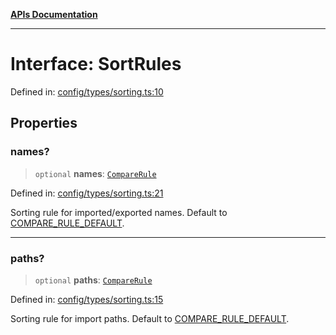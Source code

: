 [**APIs Documentation**](../README.md)

***

# Interface: SortRules

Defined in: [config/types/sorting.ts:10](https://github.com/daidodo/format-imports/blob/fa507828ea2705f4ecb83df3b3b0422b1a8a80a7/src/lib/config/types/sorting.ts#L10)

## Properties

### names?

> `optional` **names**: [`CompareRule`](../type-aliases/CompareRule.md)

Defined in: [config/types/sorting.ts:21](https://github.com/daidodo/format-imports/blob/fa507828ea2705f4ecb83df3b3b0422b1a8a80a7/src/lib/config/types/sorting.ts#L21)

Sorting rule for imported/exported names. Default to
[COMPARE_RULE_DEFAULT](../README.md#COMPARE_RULE_DEFAULT).

***

### paths?

> `optional` **paths**: [`CompareRule`](../type-aliases/CompareRule.md)

Defined in: [config/types/sorting.ts:15](https://github.com/daidodo/format-imports/blob/fa507828ea2705f4ecb83df3b3b0422b1a8a80a7/src/lib/config/types/sorting.ts#L15)

Sorting rule for import paths. Default to
[COMPARE_RULE_DEFAULT](../README.md#COMPARE_RULE_DEFAULT).
